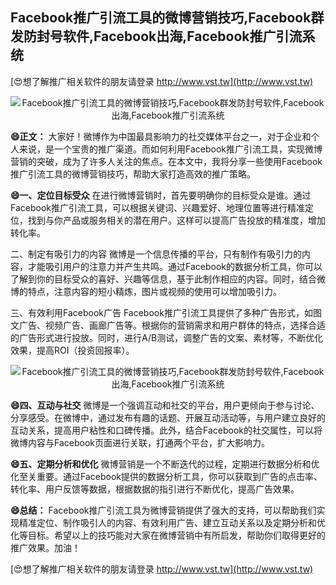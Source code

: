## **Facebook推广引流工具的微博营销技巧,Facebook群发防封号软件,Facebook出海,Facebook推广引流系统**

[😍想了解推广相关软件的朋友请登录 http://www.vst.tw](http://www.vst.tw)

 <center><img src="https://vst.tw/MP4/tuiguang/png/2.png" alt="Facebook推广引流工具的微博营销技巧,Facebook群发防封号软件,Facebook出海,Facebook推广引流系统"></center>

**😄正文：**
大家好！微博作为中国最具影响力的社交媒体平台之一，对于企业和个人来说，是一个宝贵的推广渠道。而如何利用Facebook推广引流工具，实现微博营销的突破，成为了许多人关注的焦点。在本文中，我将分享一些使用Facebook推广引流工具的微博营销技巧，帮助大家打造高效的推广策略。

**😄一、定位目标受众**
在进行微博营销时，首先要明确你的目标受众是谁。通过Facebook推广引流工具，可以根据关键词、兴趣爱好、地理位置等进行精准定位，找到与你产品或服务相关的潜在用户。这样可以提高广告投放的精准度，增加转化率。

二、制定有吸引力的内容
微博是一个信息传播的平台，只有制作有吸引力的内容，才能吸引用户的注意力并产生共鸣。通过Facebook的数据分析工具，你可以了解到你的目标受众的喜好、兴趣等信息，基于此制作相应的内容。同时，结合微博的特点，注意内容的短小精炼，图片或视频的使用可以增加吸引力。

三、有效利用Facebook广告
Facebook推广引流工具提供了多种广告形式，如图文广告、视频广告、画廊广告等。根据你的营销需求和用户群体的特点，选择合适的广告形式进行投放。同时，进行A/B测试，调整广告的文案、素材等，不断优化效果，提高ROI（投资回报率）。

 <center><img src="https://vst.tw/MP4/tuiguang/png/8.png" alt="Facebook推广引流工具的微博营销技巧,Facebook群发防封号软件,Facebook出海,Facebook推广引流系统"></center>

**😄四、互动与社交**
微博是一个强调互动和社交的平台，用户更倾向于参与讨论、分享感受。在微博中，通过发布有趣的话题、开展互动活动等，与用户建立良好的互动关系，提高用户粘性和口碑传播。此外，结合Facebook的社交属性，可以将微博内容与Facebook页面进行关联，打通两个平台，扩大影响力。

**😄五、定期分析和优化**
微博营销是一个不断迭代的过程，定期进行数据分析和优化至关重要。通过Facebook提供的数据分析工具，你可以获取到广告的点击率、转化率、用户反馈等数据，根据数据的指引进行不断优化，提高广告效果。

**😄总结：**
Facebook推广引流工具为微博营销提供了强大的支持，可以帮助我们实现精准定位、制作吸引人的内容、有效利用广告、建立互动关系以及定期分析和优化等目标。希望以上的技巧能对大家在微博营销中有所启发，帮助你们取得更好的推广效果。加油！

[😍想了解推广相关软件的朋友请登录 http://www.vst.tw](http://www.vst.tw)



